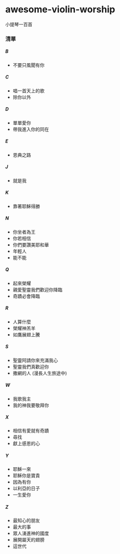 # awesome-violin-worship
小提琴一百首

### 清單
##### B
- 不要只風聞有你
##### C
- 唱一首天上的歌
- 除你以外
##### D
- 單單愛你
- 帶我進入你的同在
##### E
- 恩典之路
##### J
- 就是我
##### K
- 靠著耶穌得勝
##### N
- 你坐者為王
- 你若相信
- 你們要讚美耶和華
- 年輕人
- 能不能
##### Q
- 起來榮耀
- 親愛聖靈我們歡迎你降臨
- 奇蹟必會降臨
##### R
- 人算什麼
- 榮耀神羔羊
- 如鷹展翅上騰
##### S
- 聖靈阿請你來充滿我心
- 聖靈我們真歡迎你
- 撒網的人 (漫長人生旅途中)
##### W
- 我歌我主
- 我的神我要敬拜你
##### X
- 相信有愛就有奇蹟
- 尋找
- 獻上感恩的心
##### Y
- 耶穌一來
- 耶穌你是寶貴
- 因為有你
- 以利亞的日子
- 一生愛你
##### Z
- 最知心的朋友
- 最大的事
- 眾人湧進神的國度
- 展開屬天的翅膀
- 這世代
